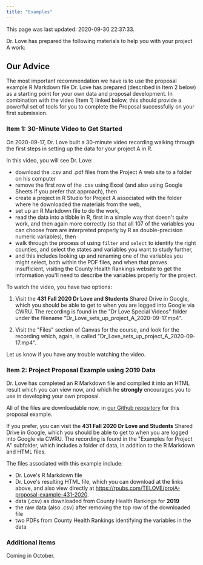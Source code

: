 ```yaml
---
title: "Examples"
---
```


This page was last updated: 2020-09-30 22:37:33.



Dr. Love has prepared the following materials to help you with your project A work:

## Our Advice

The most important recommendation we have is to use the proposal example R Markdown file Dr. Love has prepared (described in Item 2 below) as a starting point for your own data and proposal development. In combination with the video (Item 1) linked below, this should provide a powerful set of tools for you to complete the Proposal successfully on your first submission.

### Item 1: 30-Minute Video to Get Started

On 2020-09-17, Dr. Love built a 30-minute video recording walking through the first steps in setting up the data for your project A in R.

In this video, you will see Dr. Love:

- download the .csv and .pdf files from the Project A web site to a folder on his computer
- remove the first row of the .csv using Excel (and also using Google Sheets if you prefer that approach), then 
- create a project in R Studio for Project A associated with the folder where he downloaded the materials from the web,
- set up an R Markdown file to do the work,
- read the data into a tibble in R, first in a simple way that doesn't quite work, and then again more correctly (so that all 107 of the variables you can choose from are interpreted properly by R as double-precision numeric variables), then
- walk through the process of using `filter` and `select` to identify the right counties, and select the states and variables you want to study further,
- and this includes looking up and renaming one of the variables you might select, both within the PDF files, and when that proves insufficient, visiting the County Health Rankings website to get the information you'll need to describe the variables properly for the project.

To watch the video, you have two options:

1. Visit the **431 Fall 2020 Dr Love and Students** Shared Drive in Google, which you should be able to get to when you are logged into Google via CWRU. The recording is found in the "Dr Love Special Videos" folder under the filename "Dr_Love_sets_up_project_A_2020-09-17.mp4".

2. Visit the "Files" section of Canvas for the course, and look for the recording which, again, is called "Dr_Love_sets_up_project_A_2020-09-17.mp4".

Let us know if you have any trouble watching the video.

### Item 2: Project Proposal Example using 2019 Data

Dr. Love has completed an R Markdown file and compiled it into an HTML result which you can view now, and which he **strongly** encourages you to use in developing your own proposal.

All of the files are downloadable now, in [our Github repository](https://github.com/THOMASELOVE/431-2020/tree/master/projects/projectA/example_projectA_proposal) for this proposal example.

If you prefer, you can visit the **431 Fall 2020 Dr Love and Students** Shared Drive in Google, which you should be able to get to when you are logged into Google via CWRU. The recording is found in the "Examples for Project A" subfolder, which includes a folder of data, in addition to the R Markdown and HTML files.

The files associated with this example include:

- Dr. Love's R Markdown file
- Dr. Love's resulting HTML file, which you can download at the links above, and also view directly at https://rpubs.com/TELOVE/projA-proposal-example-431-2020.
- data (.csv) as downloaded from County Health Rankings for **2019**
- the raw data (also .csv) after removing the top row of the downloaded file
- two PDFs from County Health Rankings identifying the variables in the data

### Additional items

Coming in October.

